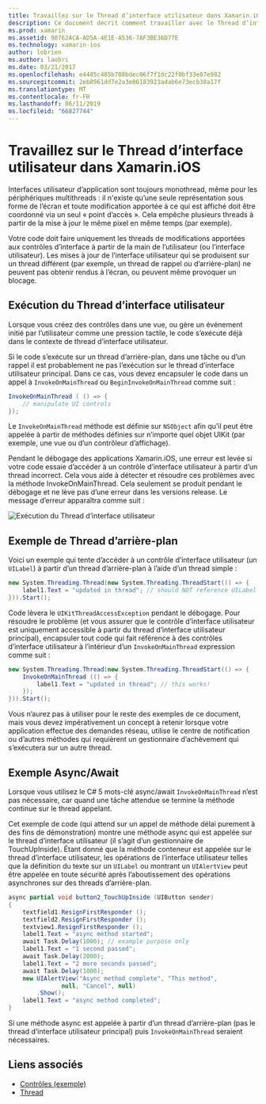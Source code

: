 ```yaml
---
title: Travaillez sur le Thread d’interface utilisateur dans Xamarin.iOS
description: Ce document décrit comment travailler avec le Thread d’interface utilisateur dans Xamarin.iOS. Il traite de l’exécution de thread de l’interface utilisateur, fournit un exemple de thread d’arrière-plan et examine async/await.
ms.prod: xamarin
ms.assetid: 98762ACA-AD5A-4E1E-A536-7AF3BE36D77E
ms.technology: xamarin-ios
author: lobrien
ms.author: laobri
ms.date: 03/21/2017
ms.openlocfilehash: e4485c485b708bdec06f7f1dc22f0bf33e07e982
ms.sourcegitcommit: 2eb8961dd7e2a3e06183923adab6e73ecb38a17f
ms.translationtype: MT
ms.contentlocale: fr-FR
ms.lasthandoff: 06/11/2019
ms.locfileid: "66827744"
---
```

# <a name="working-with-the-ui-thread-in-xamarinios"></a>Travaillez sur le Thread d’interface utilisateur dans Xamarin.iOS

Interfaces utilisateur d’application sont toujours monothread, même pour les périphériques multithreads : il n'existe qu’une seule représentation sous forme de l’écran et toute modification apportée à ce qui est affiché doit être coordonné via un seul « point d’accès ». Cela empêche plusieurs threads à partir de la mise à jour le même pixel en même temps (par exemple).

Votre code doit faire uniquement les threads de modifications apportées aux contrôles d’interface à partir de la main de l’utilisateur (ou l’interface utilisateur). Les mises à jour de l’interface utilisateur qui se produisent sur un thread différent (par exemple, un thread de rappel ou d’arrière-plan) ne peuvent pas obtenir rendus à l’écran, ou peuvent même provoquer un blocage.

## <a name="ui-thread-execution"></a>Exécution du Thread d’interface utilisateur

Lorsque vous créez des contrôles dans une vue, ou gère un événement initié par l’utilisateur comme une pression tactile, le code s’exécute déjà dans le contexte de thread d’interface utilisateur.

Si le code s’exécute sur un thread d’arrière-plan, dans une tâche ou d’un rappel il est probablement ne pas l’exécution sur le thread d’interface utilisateur principal. Dans ce cas, vous devez encapsuler le code dans un appel à `InvokeOnMainThread` ou `BeginInvokeOnMainThread` comme suit :

```csharp
InvokeOnMainThread ( () => {
    // manipulate UI controls
});
```

Le `InvokeOnMainThread` méthode est définie sur `NSObject` afin qu’il peut être appelée à partir de méthodes définies sur n’importe quel objet UIKit (par exemple, une vue ou d’un contrôleur d’affichage).

Pendant le débogage des applications Xamarin.iOS, une erreur est levée si votre code essaie d’accéder à un contrôle d’interface utilisateur à partir d’un thread incorrect. Cela vous aide à détecter et résoudre ces problèmes avec la méthode InvokeOnMainThread. Cela seulement se produit pendant le débogage et ne lève pas d’une erreur dans les versions release. Le message d’erreur apparaîtra comme suit :

 ![](ui-thread-images/image10.png "Exécution du Thread d’interface utilisateur")

 <a name="Background_Thread_Example" />


## <a name="background-thread-example"></a>Exemple de Thread d’arrière-plan

Voici un exemple qui tente d’accéder à un contrôle d’interface utilisateur (un `UILabel`) à partir d’un thread d’arrière-plan à l’aide d’un thread simple :

```csharp
new System.Threading.Thread(new System.Threading.ThreadStart(() => {
    label1.Text = "updated in thread"; // should NOT reference UILabel on background thread!
})).Start();
```

Code lèvera le `UIKitThreadAccessException` pendant le débogage. Pour résoudre le problème (et vous assurer que le contrôle d’interface utilisateur est uniquement accessible à partir du thread d’interface utilisateur principal), encapsuler tout code qui fait référence à des contrôles d’interface utilisateur à l’intérieur d’un `InvokeOnMainThread` expression comme suit :

```csharp
new System.Threading.Thread(new System.Threading.ThreadStart(() => {
    InvokeOnMainThread (() => {
        label1.Text = "updated in thread"; // this works!
    });
})).Start();
```

Vous n’aurez pas à utiliser pour le reste des exemples de ce document, mais vous devez impérativement un concept à retenir lorsque votre application effectue des demandes réseau, utilise le centre de notification ou d’autres méthodes qui requièrent un gestionnaire d’achèvement qui s’exécutera sur un autre thread.

 <a name="Async_Await_Example" />


## <a name="asyncawait-example"></a>Exemple Async/Await

Lorsque vous utilisez le C# 5 mots-clé async/await `InvokeOnMainThread` n’est pas nécessaire, car quand une tâche attendue se termine la méthode continue sur le thread appelant.

Cet exemple de code (qui attend sur un appel de méthode délai purement à des fins de démonstration) montre une méthode async qui est appelée sur le thread d’interface utilisateur (il s’agit d’un gestionnaire de TouchUpInside). Étant donné que la méthode conteneur est appelée sur le thread d’interface utilisateur, les opérations de l’interface utilisateur telles que la définition du texte sur un `UILabel` ou montrant un `UIAlertView` peut être appelée en toute sécurité après l’aboutissement des opérations asynchrones sur des threads d’arrière-plan.

```csharp
async partial void button2_TouchUpInside (UIButton sender)
{
    textfield1.ResignFirstResponder ();
    textfield2.ResignFirstResponder ();
    textview1.ResignFirstResponder ();
    label1.Text = "async method started";
    await Task.Delay(1000); // example purpose only
    label1.Text = "1 second passed";
    await Task.Delay(2000);
    label1.Text = "2 more seconds passed";
    await Task.Delay(1000);
    new UIAlertView("Async method complete", "This method", 
               null, "Cancel", null)
        .Show();
    label1.Text = "async method completed";
}
```

Si une méthode async est appelée à partir d’un thread d’arrière-plan (pas le thread d’interface utilisateur principal) puis `InvokeOnMainThread` seraient nécessaires.


## <a name="related-links"></a>Liens associés

- [Contrôles (exemple)](https://developer.xamarin.com/samples/monotouch/Controls/)
- [Thread](~/ios/app-fundamentals/threading.md)
